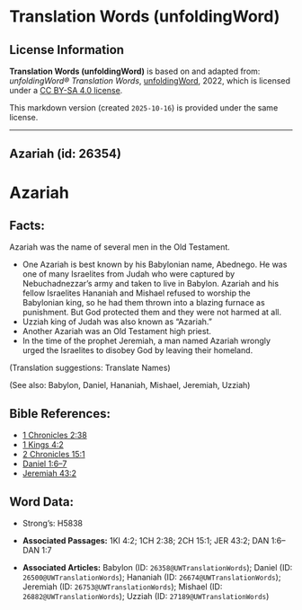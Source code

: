 # Translation Words (unfoldingWord)

## License Information

**Translation Words (unfoldingWord)** is based on and adapted from: _unfoldingWord® Translation Words_, [unfoldingWord](https://unfoldingword.org/utw), 2022, which is licensed under a [CC BY-SA 4.0 license](https://creativecommons.org/licenses/by-sa/4.0/legalcode.en).

This markdown version (created `2025-10-16`) is provided under the same license.



--------------------------------

## Azariah (id: 26354)

Azariah
=======

Facts:
------

Azariah was the name of several men in the Old Testament.

* One Azariah is best known by his Babylonian name, Abednego. He was one of many Israelites from Judah who were captured by Nebuchadnezzar’s army and taken to live in Babylon. Azariah and his fellow Israelites Hananiah and Mishael refused to worship the Babylonian king, so he had them thrown into a blazing furnace as punishment. But God protected them and they were not harmed at all.
* Uzziah king of Judah was also known as “Azariah.”
* Another Azariah was an Old Testament high priest.
* In the time of the prophet Jeremiah, a man named Azariah wrongly urged the Israelites to disobey God by leaving their homeland.

(Translation suggestions: Translate Names)

(See also: Babylon, Daniel, Hananiah, Mishael, Jeremiah, Uzziah)

Bible References:
-----------------

* [1 Chronicles 2:38](https://ref.ly/1Chr2:38)
* [1 Kings 4:2](https://ref.ly/1Kgs4:2)
* [2 Chronicles 15:1](https://ref.ly/2Chr15:1)
* [Daniel 1:6–7](https://ref.ly/Dan1:6-Dan1:7)
* [Jeremiah 43:2](https://ref.ly/Jer43:2)

Word Data:
----------

* Strong’s: H5838

* **Associated Passages:** 1KI 4:2; 1CH 2:38; 2CH 15:1; JER 43:2; DAN 1:6–DAN 1:7
* **Associated Articles:** Babylon (ID: `26358@UWTranslationWords`); Daniel (ID: `26500@UWTranslationWords`); Hananiah (ID: `26674@UWTranslationWords`); Jeremiah (ID: `26753@UWTranslationWords`); Mishael (ID: `26882@UWTranslationWords`); Uzziah (ID: `27189@UWTranslationWords`)

